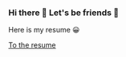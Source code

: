 ### Hi there 👋 Let's be friends 💖

Here is my resume 😀

[To the resume](https://www.notion.so/beforeanythingelse/Resume-a094c806477e43028150d644349bb07c)


